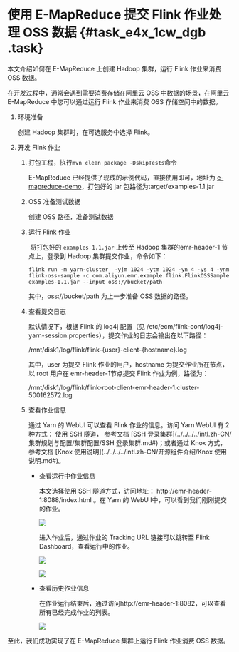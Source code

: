 # 使用 E-MapReduce 提交 Flink 作业处理 OSS 数据 {#task_e4x_1cw_dgb .task}

本文介绍如何在 E-MapReduce 上创建 Hadoop 集群，运行 Flink 作业来消费 OSS 数据。

在开发过程中，通常会遇到需要消费存储在阿里云 OSS 中数据的场景，在阿里云 E-MapReduce 中您可以通过运行 Flink 作业来消费 OSS 存储空间中的数据。

1.  环境准备 

    创建 Hadoop 集群时，在可选服务中选择 Flink。

2.  开发 Flink 作业 
    1.  打包工程，执行`mvn clean package -DskipTests`命令 

        E-MapReduce 已经提供了现成的示例代码，直接使用即可，地址为 [e-mapreduce-demo](https://github.com/aliyun/aliyun-emapreduce-demo)​ ，打包好的 jar 包路径为target/examples-1.1.jar

    2.  OSS 准备测试数据 

        创建 OSS 路径，准备测试数据

    3.  运行 Flink 作业 

        ​ 将打包好的 `examples-1.1.jar` 上传至 Hadoop 集群的emr-header-1 节点上，登录到 Hadoop 集群提交作业，命令如下：

        ``` {#codeblock_bt2_ws5_34k}
        flink run -m yarn-cluster  -yjm 1024 -ytm 1024 -yn 4 -ys 4 -ynm flink-oss-sample -c com.aliyun.emr.example.flink.FlinkOSSSample examples-1.1.jar --input oss://bucket/path
        ```

        其中，oss://bucket/path 为上一步准备 OSS 数据的路径。

    4.  查看提交日志 

        默认情况下，根据 Flink 的 log4j 配置（见 /etc/ecm/flink-conf/log4j-yarn-session.properties），提交作业的日志会输出在以下路径：

         /mnt/disk1/log/flink/flink-\{user\}-client-\{hostname\}.log 

        其中，user 为提交 Flink 作业的用户，hostname 为提交作业所在节点，以 root 用户在 emr-header-1节点提交 Flink 作业为例，路径为：

         /mnt/disk1/log/flink/flink-root-client-emr-header-1.cluster-500162572.log 

    5.  查看作业信息 

        通过 Yarn 的 WebUI 可以查看 Flink 作业的信息。访问 Yarn WebUI 有 2 种方式： 使用 SSH 隧道， 参考文档 [SSH 登录集群](../../../../intl.zh-CN/集群规划与配置/集群配置/SSH 登录集群.md#)；或者通过 Knox 方式，参考文档 [Knox 使用说明](../../../../intl.zh-CN/开源组件介绍/Knox 使用说明.md#)。

        -   查看运行中作业信息

            本文选择使用 SSH 隧道方式，访问地址： http://emr-header-1:8088/index.html 。在 Yarn 的 WebU I中，可以看到我们刚刚提交的作业。

            ![](http://static-aliyun-doc.oss-cn-hangzhou.aliyuncs.com/assets/img/80562/156168906034444_zh-CN.png)

            进入作业后，通过作业的 Tracking URL 链接可以跳转至 Flink Dashboard，查看运行中的作业。

            ![](http://static-aliyun-doc.oss-cn-hangzhou.aliyuncs.com/assets/img/80562/156168906134445_zh-CN.png)

            ![](http://static-aliyun-doc.oss-cn-hangzhou.aliyuncs.com/assets/img/80562/156168906134446_zh-CN.png)

        -   查看历史作业信息

            在作业运行结束后，通过访问http://emr-header-1:8082，可以查看所有已经完成作业的列表。

            ![](http://static-aliyun-doc.oss-cn-hangzhou.aliyuncs.com/assets/img/80562/156168906134447_zh-CN.png)


至此，我们成功实现了在 E-MapReduce 集群上运行 Flink 作业消费 OSS 数据。

